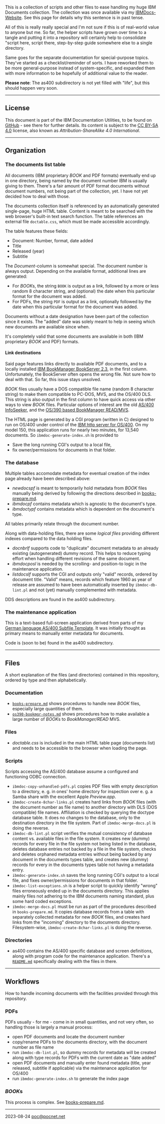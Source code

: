 This is a collection of scripts and other files to ease handling my huge IBM Documents collection. The collection was once available via my [IBMDocs-Website](https://ibmdocs.pocnet.net). See this page for details why this sentence is in past tense.

All of this is really really special and I'm not sure if this is of real-world value to anyone but me. So far, the helper scripts have grown over time to a tangle and putting it into a repository will certainly help to consolidate "script here, script there, step-by-step guide somewhere else to a single directory.

Same goes for the separate documentation for special-purpose topics. They've started as a checklist/reminder of sorts. I have reworked them to be more general-purpose instead of system-specific, and expanded them with more information to be hopefully of additional value to the reader.

**Please note**: The as400 subdirectory is not yet filled with "life", but this should happen very soon.

----
## License
This document is part of the IBM Documentation Utilities, to be found on [GitHub](https://github.com/PoC-dev/ibmdocs-tools) - see there for further details. Its content is subject to the [CC BY-SA 4.0](https://creativecommons.org/licenses/by-sa/4.0/) license, also known as *Attribution-ShareAlike 4.0 International*.

----
## Organization
### The documents list table
All documents (IBM proprietary *BOOK* and PDF formats) eventually end up in one directory, being named by the document number IBM is usually giving to them. There's a fair amount of PDF format documents without document numbers, not being part of the collection, yet. I have not yet decided how to deal with those.

The documents collection itself is referenced by an automatically generated single-page, huge HTML table. Content is meant to be searched with the web browser's built-in text search function. The table references an external file `doctable.css`, which must be made accessible accordingly.

The table features these fields:
- Document: Number, format, date added
- Title
- Released (year)
- Subtitle

The *Document*-column is somewhat special. The document number is always output. Depending on the available format, additional lines are generated:
- For *BOOK*s, the string `BOOK` is output as a link, followed by a more or less random 8 character string, and (optional) the date when this particular format for the document was added.
- For PDFs, the string `PDF` is output as a link, optionally followed by the date when this particular format for the document was added.

Documents without a date designation have been part of the collection since it exists. The "added" date was solely meant to help in seeing which new documents are available since when.

It's completely valid that some documents are available in both (IBM proprietary *BOOK* and PDF) formats.

#### Link destinations
Said page features links directly to available PDF documents, and to a locally installed [IBM BookManager BookServer 2.3](https://github.com/cyberdotgent/bookmgr-docker), in the first column. Unfortunately, the BookServer often opens the wrong file. Not sure how to deal with that. So far, this issue stays unsolved.

*BOOK* files usually have a DOS compatible file name (random 8 character string) to make them compatible to PC-DOS, MVS, and the OS/400 DLS. This string is also output in the first column to have quick access via other ways to view *BOOK* files. Particular options of interest are the old [AS/400 InfoSeeker](https://try-as400.pocnet.net/wiki/Reviving_InfoSeeker), and the [OS/390 based BookManager READ/MVS](os390-bookmgr-notes.md).

The HTML page is generated by a CGI program (written in C) designed to run on OS/400 under control of the [IBM http server for OS/400](https://try-as400.pocnet.net/wiki/IBM_HTTP-Server_for_AS/400_Configuration). On my model 150, this application runs for nearly two minutes, for 13,540 documents. So `ibmdoc-generate-index.sh` is provided to
- Save the long running CGI's output to a local file,
- fix owner/permissions for documents in that folder.

### The database
Multiple tables accomodate metadata for eventual creation of the index page already have been described above:
- *newdocspf* is meant to temporarily hold metadata from *BOOK* files manually being derived by following the directions described in [books-prepare.md](books-prepare.md).
- *ibmdocpf* contains metadata which is agnostic to the document's type.
- *ibmdoctypf* contains metadata which is dependent on the document's type.

All tables primarily relate through the document number.

Along with data-holding files, there are some *logical files* providing different indexes compared to the data holding files.
- *docnbrlf* supports code to "duplicate" document metadata to an already existing (autogenerated) dummy record. This helps to reduce typing effort when handling different revisions of the same document.
- *ibmdocposl* is needed by the scrolling- and position-to logic in the maintenance application.
- *listdocslf* supports the CGI and outputs only "valid" records, ordered by document title. "Valid" means, records which feature 1960 as year of release are assumed to have been automatically inserted by `ibmdoc-db-lint.pl` and not (yet) manually complemented with metadata.

DDS descriptions are found in the as400 subdirectory.

### The maintenance application
This is a text-based full-screen application derived from parts of my [German language AS/400 Subfile Template](https://github.com/PoC-dev/as400-sfltemplates-german). It was initially thought as primary means to manually enter metadata for documents.

Code is (soon to be) found in the as400 subdirectory.

----
## Files
A short explanation of the files (and directories) contained in this repository, ordered by type and then alphabetically.

### Documentation
- [`books-prepare.md`](books-prepare.md) shows procedures to handle new *BOOK* files, especially large quantities of them.
- [`os390-bookmgr-notes.md`](os390-bookmgr-notes.md) shows procedures how to make available a large number of *BOOK*s to *BookManager/READ* MVS.

### Files
- *doctable.css* is included in the main HTML table page (documents list) and needs to be accessible to the browser when loading the page.

### Scripts
Scripts accessing the AS/400 database assume a configured and functioning ODBC connection.

- `ibmdoc-copy-unhandled-pdfs.pl` copies PDF files with empty description to a directory, e. g. in ones' home directory for inspection over e. g. a Samba share with the excellent Apple *Preview.app*.
- `ibmdoc-create-8char-links.pl` creates hard links from *BOOK* files (with the document number as file name) to another directory with DLS (DOS compatible) file names. Affiliation is checked by querying the doctype database table. It does no changes to the database, only to the destination directory in the file system. Part of `ibmdoc-merge-docs.pl` is doing the reverse.
- `ibmdoc-db-lint.pl` script verifies the mutual consistency of database content vs. available files in the file system. It creates new (dummy) records for every file in the file system not being listed in the database, deletes database entries not backed by a file in the file system, checks and deletes orphaned metadata entries without being backed by any document in the documents types table, and creates new (dummy) records for every in the documents types table not having a metadata entry.
- `ibmdoc-generate-index.sh` saves the long running CGI's output to a local file, and fixes owner/permissions for documents in that folder.
- `ibmdoc-list-exceptions.sh` is a helper script to quickly identify "wrong" files erroneously ended up in the documents directory. This applies mainly files not adhering to the IBM documents naming standard, plus some hard coded exceptions.
- `ibmdoc-merge-docs.pl` must be run as part of the procedures described in `books-prepare.md`. It copies database records from a table with separately collected metadata for new *BOOK* files, and creates hard links from the "incoming" directory to the documents directory. Filesystem-wise, `ibmdoc-create-8char-links.pl` is doing the reverse.

### Directories
- as400 contains the AS/400 specific database and screen definitions, along with program code for the maintenance application. There's a [`README.md`](as400/README.md) specifically dealing with the files in there.

----
## Workflows
How to handle incoming documents with the facilities provided through this repository.

### PDFs
PDFs usually - for me - come in in small quantities, and not very often, so handling those is largely a manual process:
- open PDF documents and locate the document number
- copy/rename PDFs to the documents directory, with the document number as file name
- run `ibmdoc-db-lint.pl`, so dummy records for metadata will be created along with type records for PDFs with the current date as "date added"
- open PDF documents and manually enter found metadata (title, year released, subtitle if applicable) via the maintenance application for OS/400
- run `ibmdoc-generate-index.sh` to generate the index page

### *BOOK*s
This process is complex. See [books-prepare.md](books-prepare.md).

----
2023-08-24 poc@pocnet.net
